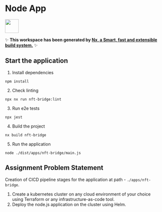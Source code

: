 # Node App

<a alt="Nx logo" href="https://nx.dev" target="_blank" rel="noreferrer"><img src="https://raw.githubusercontent.com/nrwl/nx/master/images/nx-logo.png" width="45"></a>

✨ **This workspace has been generated by [Nx, a Smart, fast and extensible build system.](https://nx.dev)** ✨

## Start the application

1. Install dependencies

```
npm install
```

2. Check linting

```
npx nx run nft-bridge:lint
```

3. Run e2e tests

```
npx jest
```

4. Build the project

```
nx build nft-bridge
```

5. Run the application

```
node ./dist/apps/nft-bridge/main.js
```

## Assignment Problem Statement

Creation of CICD pipeline stages for the application at path - `./apps/nft-bridge`.

1. Create a kubernetes cluster on any cloud environment of your choice using Terraform or any infrastructure-as-code tool.
2. Deploy the node.js application on the cluster using Helm. 
